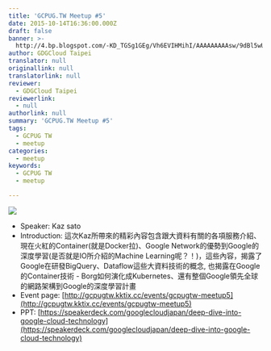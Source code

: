 ```yaml
---
title: 'GCPUG.TW Meetup #5'
date: 2015-10-14T16:36:00.000Z
draft: false
banner: >-
  http://4.bp.blogspot.com/-KD_TGSg1GEg/Vh6EVIHMihI/AAAAAAAAAsw/9dBl5wUp9g8/s640/Thursday_afternoon_in_Taipei_-_Google_Photos.png
author: GDGCloud Taipei
translator: null
originallink: null
translatorlink: null
reviewer:
  - GDGCloud Taipei
reviewerlink:
  - null
authorlink: null
summary: 'GCPUG.TW Meetup #5'
tags:
  - GCPUG TW
  - meetup
categories:
  - meetup
keywords:
  - GCPUG TW
  - meetup

---
```


  

[![](http://4.bp.blogspot.com/-KD_TGSg1GEg/Vh6EVIHMihI/AAAAAAAAAsw/9dBl5wUp9g8/s640/Thursday_afternoon_in_Taipei_-_Google_Photos.png)](http://4.bp.blogspot.com/-KD_TGSg1GEg/Vh6EVIHMihI/AAAAAAAAAsw/9dBl5wUp9g8/s1600/Thursday_afternoon_in_Taipei_-_Google_Photos.png)

  
  

  

*   Speaker: Kaz sato
*   Introduction: 這次Kaz所帶來的精彩內容包含跟大資料有關的各項服務介紹、現在火紅的Container(就是Docker拉)、Google Network的優勢到Google的深度學習(是否就是IO所介紹的Machine Learning呢？！)，這些內容，揭露了Google在研發BigQuery、Dataflow這些大資料技術的概念, 也揭露在Google的Container技術 - Borg如何演化成Kubernetes、還有整個Google領先全球的網路架構到Google的深度學習計畫
*   Event page: [http://gcpugtw.kktix.cc/events/gcpugtw-meetup5](http://gcpugtw.kktix.cc/events/gcpugtw-meetup5)
*   PPT: [https://speakerdeck.com/googlecloudjapan/deep-dive-into-google-cloud-technology](https://speakerdeck.com/googlecloudjapan/deep-dive-into-google-cloud-technology)